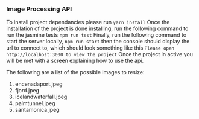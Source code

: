 ### Image Processing API 
To install project dependancies please run 
`yarn install` 
Once the installation of the project is done installing, run the following command to run the jasmine tests 
`npm run test` 
Finally, run the following command to start the server locally, 
`npm run start`
then the console should display the url to connect to, which should look something like this
`Please open http://localhost:3000 to view the project`
Once the project in active you will be met with a screen explaining how to use the api.

The following are a list of the possible images to resize: 
1) encenadaport.jpeg
2) fjord.jpeg
3) icelandwaterfall.jpeg
4) palmtunnel.jpeg
5) santamonica.jpeg